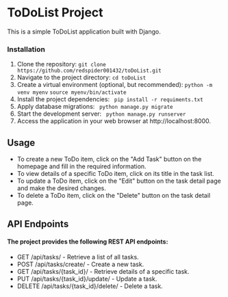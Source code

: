# ToDoList Project
This is a simple ToDoList application built with Django.

### Installation
1. Clone the repository:
```git clone https://github.com/redspider001432/toDoList.git```
2. Navigate to the project directory:
```cd toDoList```
3. Create a virtual environment (optional, but recommended):
```python -m venv myenv```
```source myenv/bin/activate```
4. Install the project dependencies:
``` pip install -r requiments.txt```
5. Apply database migrations:
``` python manage.py migrate```
6. Start the development server:
``` python manage.py runserver```
7. Access the application in your web browser at http://localhost:8000.

## Usage
* To create a new ToDo item, click on the "Add Task" button on the homepage and fill in the required information.
* To view details of a specific ToDo item, click on its title in the task list.
* To update a ToDo item, click on the "Edit" button on the task detail page and make the desired changes.
* To delete a ToDo item, click on the "Delete" button on the task detail page.

## API Endpoints
#### The project provides the following REST API endpoints:
* GET /api/tasks/ - Retrieve a list of all tasks.
* POST /api/tasks/create/ - Create a new task.
* GET /api/tasks/{task_id}/ - Retrieve details of a specific task.
* PUT /api/tasks/{task_id}/update/ - Update a task.
* DELETE /api/tasks/{task_id}/delete/ - Delete a task.
